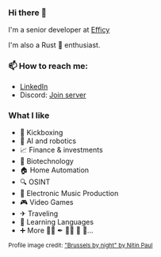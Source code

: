 ### Hi there 👋
I'm a senior developer at [Efficy](https://www.efficy.com/)

I'm also a Rust 🦀 enthusiast.

### 📫 How to reach me:
* [LinkedIn](https://www.linkedin.com/in/emmanuelcapelle1)
* Discord: [Join server](https://discord.gg/jchFsrzxtE)

### What I like
* 🥊 Kickboxing
* 🤖 AI and robotics
* 📈 Finance & investments
* 🧬 Biotechnology
* 🏠 Home Automation
* 🔍 OSINT
* 🎵 Electronic Music Production
* 🎮 Video Games
* ✈ Traveling
* 👅 Learning Languages
* ➕ More 🧘‍♂️ ✒ 👨‍🍳 🐤 🦊...

<small>Profile image credit: ["Brussels by night" by Nitin Paul](https://www.flickr.com/photos/nitin_paul/31568673675)</small>

<!-- I 👀 U -->

